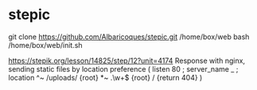 # stepic

git clone https://github.com/Albaricoques/stepic.git /home/box/web
bash /home/box/web/init.sh

https://stepik.org/lesson/14825/step/12?unit=4174
Response with nginx, sending static files by location preference ( listen 80 ; server_name _ ; location ^~ /uploads/ {root} *~ \.\w+$ {root} / {return 404} )
